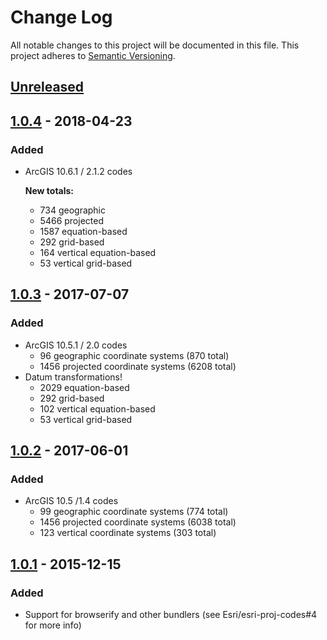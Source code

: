 # Change Log
All notable changes to this project will be documented in this file.
This project adheres to [Semantic Versioning](http://semver.org/).

## [Unreleased]

## [1.0.4] - 2018-04-23

### Added

* ArcGIS 10.6.1 / 2.1.2 codes
  
  **New totals:**
  * 734 geographic
  * 5466 projected
  * 1587 equation-based
  * 292 grid-based
  * 164 vertical equation-based
  * 53 vertical grid-based

## [1.0.3] - 2017-07-07

### Added

* ArcGIS 10.5.1 / 2.0 codes
  * 96 geographic coordinate systems (870 total)
  * 1456 projected coordinate systems (6208 total)
* Datum transformations!
  * 2029 equation-based
  * 292 grid-based
  * 102 vertical equation-based
  * 53 vertical grid-based

## [1.0.2] - 2017-06-01

### Added

* ArcGIS 10.5 /1.4 codes
  * 99 geographic coordinate systems (774 total)
  * 1456 projected coordinate systems (6038 total)
  * 123 vertical coordinate systems (303 total)

## [1.0.1] - 2015-12-15

### Added

* Support for browserify and other bundlers (see Esri/esri-proj-codes#4 for more info)

[Unreleased]: https://github.com/Esri/esri-proj-codes/compare/v1.0.4...HEAD
[1.0.4]: https://github.com/Esri/esri-proj-codes/compare/v1.0.3...v1.0.4
[1.0.3]: https://github.com/Esri/esri-proj-codes/compare/v1.0.2...v1.0.3
[1.0.2]: https://github.com/Esri/esri-proj-codes/compare/v1.0.1...v1.0.2
[1.0.1]: https://github.com/Esri/esri-proj-codes/compare/v1.0.0...v1.0.1
